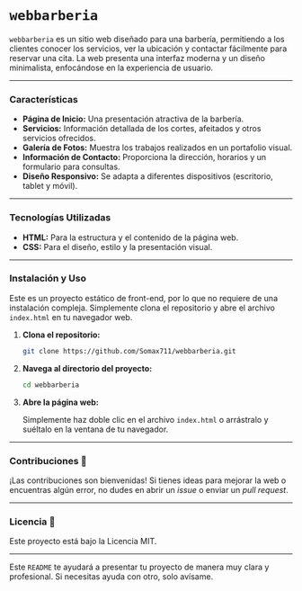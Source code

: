 
# `webbarberia` 

`webbarberia` es un sitio web diseñado para una barbería, permitiendo a los clientes conocer los servicios, ver la ubicación y contactar fácilmente para reservar una cita. La web presenta una interfaz moderna y un diseño minimalista, enfocándose en la experiencia de usuario.

-----

### Características 

  * **Página de Inicio:** Una presentación atractiva de la barbería.
  * **Servicios:** Información detallada de los cortes, afeitados y otros servicios ofrecidos.
  * **Galería de Fotos:** Muestra los trabajos realizados en un portafolio visual.
  * **Información de Contacto:** Proporciona la dirección, horarios y un formulario para consultas.
  * **Diseño Responsivo:** Se adapta a diferentes dispositivos (escritorio, tablet y móvil).

-----

### Tecnologías Utilizadas 

  * **HTML:** Para la estructura y el contenido de la página web.
  * **CSS:** Para el diseño, estilo y la presentación visual.

-----

### Instalación y Uso 

Este es un proyecto estático de front-end, por lo que no requiere de una instalación compleja. Simplemente clona el repositorio y abre el archivo `index.html` en tu navegador web.

1.  **Clona el repositorio:**

    ```bash
    git clone https://github.com/Somax711/webbarberia.git
    ```

2.  **Navega al directorio del proyecto:**

    ```bash
    cd webbarberia
    ```

3.  **Abre la página web:**

    Simplemente haz doble clic en el archivo `index.html` o arrástralo y suéltalo en la ventana de tu navegador.

-----

### Contribuciones 🤝

¡Las contribuciones son bienvenidas\! Si tienes ideas para mejorar la web o encuentras algún error, no dudes en abrir un *issue* o enviar un *pull request*.

-----

### Licencia 📄

Este proyecto está bajo la Licencia MIT.

-----

Este `README` te ayudará a presentar tu proyecto de manera muy clara y profesional. Si necesitas ayuda con otro, solo avísame.
